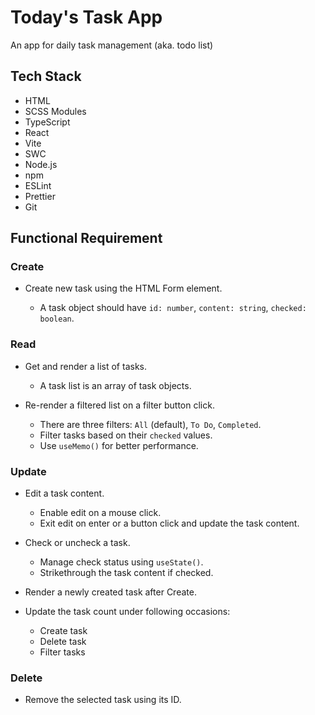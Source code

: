 # Today's Task App

An app for daily task management (aka. todo list)

## Tech Stack

-   HTML
-   SCSS Modules
-   TypeScript
-   React
-   Vite
-   SWC
-   Node.js
-   npm
-   ESLint
-   Prettier
-   Git

## Functional Requirement

### Create

-   Create new task using the HTML Form element.

    -   A task object should have `id: number`, `content: string`, `checked: boolean`.

### Read

-   Get and render a list of tasks.

    -   A task list is an array of task objects.

-   Re-render a filtered list on a filter button click.

    -   There are three filters: `All` (default), `To Do`, `Completed`.
    -   Filter tasks based on their `checked` values.
    -   Use `useMemo()` for better performance.

### Update

-   Edit a task content.

    -   Enable edit on a mouse click.
    -   Exit edit on enter or a button click and update the task content.

-   Check or uncheck a task.

    -   Manage check status using `useState()`.
    -   Strikethrough the task content if checked.

-   Render a newly created task after Create.

-   Update the task count under following occasions:
    -   Create task
    -   Delete task
    -   Filter tasks

### Delete

-   Remove the selected task using its ID.
